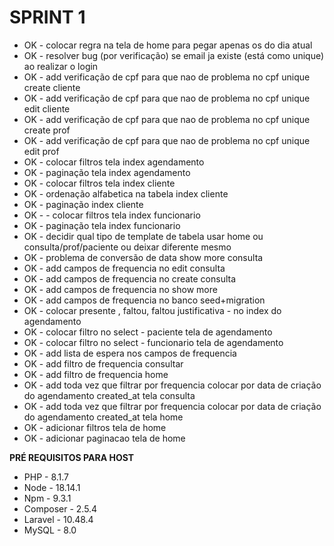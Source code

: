 # SPRINT 1

* OK - colocar regra na tela de home para pegar apenas os do dia atual
* OK - resolver bug (por verificação) se email ja existe (está como unique) ao realizar o login
* OK - add verificação de cpf para que nao de problema no cpf unique create cliente
* OK - add verificação de cpf para que nao de problema no cpf unique edit cliente
* OK - add verificação de cpf para que nao de problema no cpf unique create prof
* OK - add verificação de cpf para que nao de problema no cpf unique edit prof
* OK - colocar filtros tela index agendamento
* OK - paginação tela index agendamento
* OK - colocar filtros tela index cliente
* OK - ordenação alfabetica na tabela index cliente
* OK - paginação index cliente
* OK - - colocar filtros tela index funcionario
* OK - paginação tela index funcionario
* OK - decidir qual tipo de template de tabela usar home ou consulta/prof/paciente ou deixar diferente mesmo
* OK - problema de conversão de data show more consulta
* OK - add campos de frequencia no edit consulta
* OK - add campos de frequencia no create consulta
* OK - add campos de frequencia no show more
* OK - add campos de frequencia no banco seed+migration
* OK - colocar presente , faltou, faltou justificativa - no index do agendamento
* OK - colocar filtro no select - paciente tela de agendamento
* OK - colocar filtro no select - funcionario tela de agendamento
* OK - add lista de espera nos campos de frequencia
* OK - add filtro de frequencia consultar
* OK - add filtro de frequencia home
* OK - add toda vez que filtrar por frequencia colocar por data de criação do agendamento created_at tela consulta
* OK - add toda vez que filtrar por frequencia colocar por data de criação do agendamento created_at tela home
* OK - adicionar filtros tela de home
* OK - adicionar paginacao tela de home

**PRÉ REQUISITOS PARA HOST**
* PHP - 8.1.7
* Node - 18.14.1
* Npm - 9.3.1
* Composer - 2.5.4
* Laravel - 10.48.4
* MySQL - 8.0
